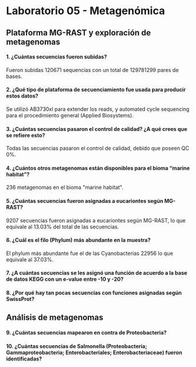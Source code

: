 # Laboratorio 05 - Metagenómica
## Plataforma MG-RAST y exploración de metagenomas
#### 1. ¿Cuántas secuencias fueron subidas?
Fueron subidas 120671 sequencias con un total de 129781299 pares de bases.
#### 2. ¿Qué tipo de plataforma de secuenciamiento fue usada para producir estos datos?
Se utilizó AB3730xl para extender los reads, y automated cycle sequencing para el procedimiento general (Applied Biosystems).
#### 3. ¿Cuántas secuencias pasaron el control de calidad? ¿A qué crees que se refiere esto?
Todas las secuencias pasaron el control de calidad, debido que poseen QC 0%.
#### 4. ¿Cuántos otros metagenomas están disponibles para el bioma “marine habitat”?
236 metagenomas en el bioma "marine habitat".
#### 5. ¿Cuántas secuencias fueron asignadas a eucariontes según MG-RAST?
9207 secuencias fueron asignadas a eucariontes según MG-RAST, lo que equivale al 13.03% del total de las secuencias.
#### 6. ¿Cuál es el filo (Phylum) más abundante en la muestra?
El phylum más abundante fue el de las Cyanobacterias  22956 lo que equivale al 37.03%.
#### 7. ¿A cuántas secuencias se les asignó una función de acuerdo a la base de datos KEGG con un e-value entre -10 y -20?

#### 8. ¿Por qué hay tan pocas secuencias con funciones asignadas según SwissProt?

## Análisis de metagenomas
#### 9. ¿Cuántas secuencias mapearon en contra de Proteobacteria?

#### 10. ¿Cuántas secuencias de Salmonella (Proteobacteria; Gammaproteobacteria; Enterobacteriales; Enterobacteriaceae) fueron identificadas?


